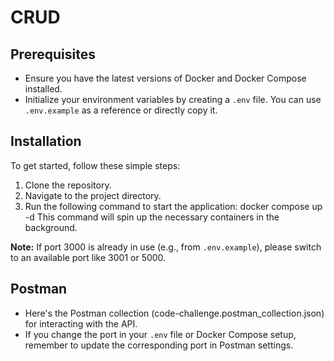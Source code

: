 # CRUD

## Prerequisites

- Ensure you have the latest versions of Docker and Docker Compose installed.
- Initialize your environment variables by creating a `.env` file. You can use `.env.example` as a reference or directly copy it.

## Installation

To get started, follow these simple steps:

1. Clone the repository.
2. Navigate to the project directory.
3. Run the following command to start the application: docker compose up -d
   This command will spin up the necessary containers in the background.

**Note:** If port 3000 is already in use (e.g., from `.env.example`), please switch to an available port like 3001 or 5000.

## Postman

- Here's the Postman collection (code-challenge.postman_collection.json) for interacting with the API.
- If you change the port in your `.env` file or Docker Compose setup, remember to update the corresponding port in Postman settings.
